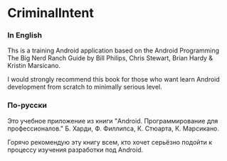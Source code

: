 CriminalIntent
================

### In English

Ths is a training Android application based on the Android Programming The Big Nerd Ranch Guide by Bill Philips, Chris Stewart, Brian Hardy & Kristin Marsicano.

I would strongly recommend this book for those who want learn Android development from scratch to minimally serious level.


### По-русски

Это учебное приложение из книги "Android. Программирование для профессионалов." Б. Харди, Ф. Филлипса, К. Стюарта, К. Марсикано.
 
 Горячо рекомендую эту книгу всем, кто хочет серьёзно подойти к процессу изучения разработки под Android.
 